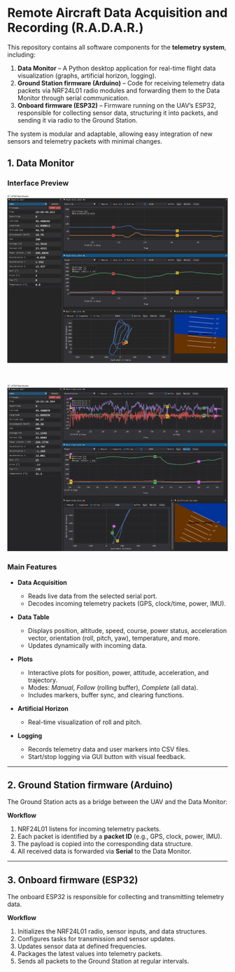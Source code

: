 # Remote Aircraft Data Acquisition and Recording (R.A.D.A.R.)

This repository contains all software components for the **telemetry system**, including:

1. **Data Monitor** – A Python desktop application for real-time flight data visualization (graphs, artificial horizon, logging).
2. **Ground Station firmware (Arduino)** – Code for receiving telemetry data packets via NRF24L01 radio modules and forwarding them to the Data Monitor through serial communication.
3. **Onboard firmware (ESP32)** – Firmware running on the UAV’s ESP32, responsible for collecting sensor data, structuring it into packets, and sending it via radio to the Ground Station.

The system is modular and adaptable, allowing easy integration of new sensors and telemetry packets with minimal changes.


## 1. Data Monitor

### Interface Preview

![Interface Screenshot 1](/data-monitor/demo-images/interface-complete.png)  

<br>

![Interface Screenshot 2](/data-monitor/demo-images/interface-complete-accel.jpg)  


### Main Features
- **Data Acquisition**
  - Reads live data from the selected serial port.
  - Decodes incoming telemetry packets (GPS, clock/time, power, IMU).

- **Data Table**
  - Displays position, altitude, speed, course, power status, acceleration vector, orientation (roll, pitch, yaw), temperature, and more.
  - Updates dynamically with incoming data.

- **Plots**
  - Interactive plots for position, power, attitude, acceleration, and trajectory.
  - Modes: *Manual*, *Follow* (rolling buffer), *Complete* (all data).
  - Includes markers, buffer sync, and clearing functions.

- **Artificial Horizon**
  - Real-time visualization of roll and pitch.

- **Logging**
  - Records telemetry data and user markers into CSV files.
  - Start/stop logging via GUI button with visual feedback.

---

## 2. Ground Station firmware (Arduino)

The Ground Station acts as a bridge between the UAV and the Data Monitor:

**Workflow**
  1. NRF24L01 listens for incoming telemetry packets.
  2. Each packet is identified by a **packet ID** (e.g., GPS, clock, power, IMU).
  3. The payload is copied into the corresponding data structure.
  4. All received data is forwarded via **Serial** to the Data Monitor.

---

## 3. Onboard firmware (ESP32)

The onboard ESP32 is responsible for collecting and transmitting telemetry data.

**Workflow**
   1. Initializes the NRF24L01 radio, sensor inputs, and data structures.
   2. Configures tasks for transmission and sensor updates.
   3. Updates sensor data at defined frequencies.
   4. Packages the latest values into telemetry packets.
   5. Sends all packets to the Ground Station at regular intervals.
